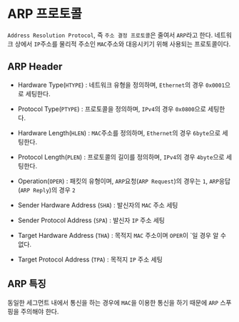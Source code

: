 # ARP 프로토콜

`Address Resolution Protocol`, 즉 `주소 결정 프로토콜`은 줄여서 `ARP`라고 한다.
네트워크 상에서 `IP`주소를 물리적 주소인 `MAC`주소와 대응시키기 위해 사용되는 프로토콜이다.

## ARP Header

- Hardware Type(`HTYPE`) : 네트워크 유형을 정의하며, `Ethernet`의 경우 `0x0001`으로 세팅한다.
- Protocol Type(`PTYPE`) : 프로토콜을 정의하며, `IPv4`의 경우 `0x0800`으로 세팅한다.
- Hardware Length(`HLEN`) : `MAC`주소를 정의하며, `Ethernet`의 경우 `6byte`으로 세팅한다.
- Protocol Length(`PLEN`) : 프로토콜의 길이를 정의하며, `IPv4`의 경우 `4byte`으로 세팅한다.

- Operation(`OPER`) : 패킷의 유형이며, `ARP`요청(`ARP Request`)의 경우는 `1`, `ARP`응답(`ARP Reply`)의 경우 `2`

- Sender Hardware Address (`SHA`) : 발신자의 `MAC` 주소 세팅
- Sender Protocol Address (`SPA`) : 발신자 `IP` 주소 세팅

- Target Hardware Address (`THA`) : 목적지 `MAC` 주소이며 `OPER`이 `일 경우 알 수 없다.
- Target Protocol Address (`TPA`) : 목적지 `IP` 주소 세팅

## ARP 특징

동일한 세그먼트 내에서 통신을 하는 경우에 `MAC`을 이용한 통신을 하기 때문에 `ARP` 스푸핑을 주의해야 한다.
